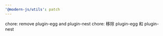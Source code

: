 ```yaml
---
'@modern-js/utils': patch
---
```


chore: remove plugin-egg and plugin-nest
chore: 移除 plugin-egg 和 plugin-nest
